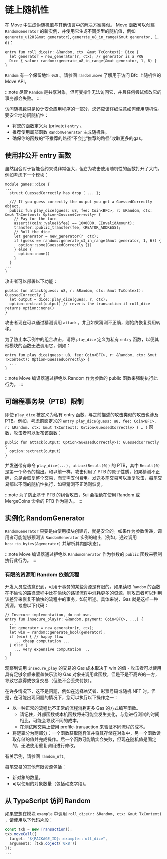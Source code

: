 # 链上随机性

在 Move 中生成伪随机值与其他语言中的解决方案类似。 Move 函数可以创建 `RandomGenerator` 的新实例，并使用它生成不同类型的随机值，例如 `generate_u128(&mut generator)`, `generate_u8_in_range(&mut generator, 1, 6)`：

```move
entry fun roll_dice(r: &Random, ctx: &mut TxContext): Dice {
  let generator = new_generator(r, ctx); // generator is a PRG
  Dice { value: random::generate_u8_in_range(&mut generator, 1, 6) }
}
```

`Random` 有一个保留地址 `0x8` 。请参阅 `random.move` 了解用于访问 Bfc 上随机性的 Move API。

:::note
尽管 `Random` 是共享对象，但可变操作无法访问它，并且任何尝试修改它的事务都会失败。
:::

访问随机数只是设计安全应用程序的一部分，您还应该仔细注意如何使用随机性。要安全地访问随机性：

- 将您的函数定义为 (private) `entry` 。
- 推荐使用局部函数 `RandomGenerator` 生成随机性。
- 确保你的函数的“不推荐的路径”不会比“推荐的路径”收取更多的gas。

## 使用非公开 entry 函数​

虽然组合对于智能合约来说非常强大，但它为攻击使用随机性的函数打开了大门。例如考虑下一个模块：

```move
module games::dice {
...
  struct GuessedCorrectly has drop { ... };

  /// If you guess correctly the output you get a GuessedCorrectly object.
  public fun play_dice(guess: u8, fee: Coin<BFC>, r: &Random, ctx: &mut TxContext): Option<GuessedCorrectly> {
    // Pay for the turn
    assert!(coin::value(&fee) == 1000000, EInvalidAmount);
    transfer::public_transfer(fee, CREATOR_ADDRESS);
    // Roll the dice
    let generator = new_generator(r, ctx);
    if (guess == random::generate_u8_in_range(&mut generator, 1, 6)) {
      option::some(GuessedCorrectly {})
    } else {
      option::none()
    }
  }
...
}
```

攻击者可以部署以下功能：

```move
public fun attack(guess: u8, r: &Random, ctx: &mut TxContext): GuessedCorrectly {
  let output = dice::play_dice(guess, r, ctx);
  option::extract(output) // reverts the transaction if roll_dice returns option::none()
}
```

攻击者现在可以通过猜测调用 `attack` ，并且如果猜测不正确，则始终恢复费用转移。

为了防止本示例中的组合攻击，请将 `play_dice` 定义为私有 `entry` 函数，以便其他模块的函数无法调用它，例如：

```move
entry fun play_dice(guess: u8, fee: Coin<BFC>, r: &Random, ctx: &mut TxContext): Option<GuessedCorrectly> {
  ...
}
```

:::note
Move 编译器通过拒绝以 Random 作为参数的 public 函数来强制执行此行为。
:::

## 可编程事务块（PTB）限制​

即使 `play_dice` 被定义为私有 entry 函数，与之前描述的攻击类似的攻击也涉及 PTB。例如，考虑前面定义的 `entry play_dice(guess: u8, fee: Coin<BFC>, r: &Random, ctx: &mut TxContext): Option<GuessedCorrectly> { … }` 函数，攻击者可以发布该函数：

```move
public fun attack(output: Option<GuessedCorrectly>): GuessedCorrectly {
  option::extract(output)
}
```

并发送带有命令 `play_dice(...), attack(Result(0))` 的 PTB，其中 `Result(0)` 是第一个命令的输出。和以前一样，攻击利用了 PTB 的原子性质，如果猜测不正确，总是会恢复整个交易，而无需支付费用。发送多笔交易可以重复攻击，每笔交易都以不同的随机性执行，如果猜测不正确则恢复。

:::note
为了防止基于 PTB 的组合攻击，Sui 会拒绝在使用 Random 或 MergeCoins 命令的 PTB 作为输入。
:::

## 实例化 RandomGenerator ​

`RandomGenerator` 只要是由使用模块创建的，就是安全的。如果作为参数传递，调用者可能能够预测该 `RandomGenerator` 实例的输出（例如，通过调用 `bcs::to_bytes(&generator)` 并解析其内部状态）。

:::note
Move 编译器通过拒绝以 `RandomGenerator` 作为参数的 `public` 函数来强制执行此行为。
:::

### 有限的资源和 Random 依赖流程

开发人员应该意识到，可用于事务的某些资源是有限的。如果读取 `Random` 的函数在不愉快的路径流程中比在愉快的路径流程中消耗更多的资源，则攻击者可以利用该差异来恢复不愉快的流程中的事务，如前所述。具体来说，Gas 就是这样一种资源。考虑以下代码：

```move
// Insecure implementation, do not use.
entry fun insecure_play(r: &Random, payment: Coin<BFC>, ...) {
  ...
  let generator = new_generator(r, ctx);
  let win = random::generate_bool(generator);
  if (win) { // happy flow
    ... cheap computation ...
  } else {
    ... very expensive computation ...
  }
}
```

观察到调用 `insecure_play` 的交易的 Gas 成本取决于 win 的值 - 攻击者可以使用具有足够余额来覆盖快乐流的 Gas 对象来调用此函数，但是不是不高兴的一方，导致它赢得或恢复交易（但绝不会丢失付款）。

在许多情况下，这不是问题，例如在选择抽奖者、彩票号码或随机 NFT 时。但是，在可能出现问题的情况下，您可以执行以下操作之一：

- 以一种正常的流程比不正常的流程消耗更多 Gas 的方式编写函数。
    - 请记住，外部函数或本机函数将来可能会发生变化，与您进行测试的时间相比，可能会导致不同的成本。
    - 在测试网交易上使用 profile-transaction 来验证不同流程的成本。
- 将逻辑分为两部分：一个函数获取随机值并将其存储在对象中，另一个函数读取存储的值并完成操作。后一个函数可能确实会失败，但现在随机值是固定的，无法使用重复调用进行修改。

有关示例，请参阅 `random_nft`。

每笔交易的其他有限资源包括：

- 新对象的数量。
- 可以使用的对象数量（包括动态字段）。

## 从 TypeScript 访问 Random ​

如果您想在模块 `example` 中调用 `roll_dice(r: &Random, ctx: &mut TxContext)` ，请使用以下代码片段：

```typescript
const txb = new Transaction();
txb.moveCall({
  target: "${PACKAGE_ID}::example::roll_dice",
  arguments: [txb.object('0x8')]
});
...
```
